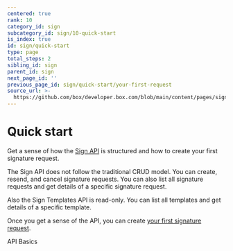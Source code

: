 ```yaml
---
centered: true
rank: 10
category_id: sign
subcategory_id: sign/10-quick-start
is_index: true
id: sign/quick-start
type: page
total_steps: 2
sibling_id: sign
parent_id: sign
next_page_id: ''
previous_page_id: sign/quick-start/your-first-request
source_url: >-
  https://github.com/box/developer.box.com/blob/main/content/pages/sign/10-quick-start/index.md
---
```

# Quick start

Get a sense of how the [Sign API][api-basics] is structured and how to create
your first signature request.

The Sign API does not follow the traditional CRUD model. You can create,
resend, and cancel signature requests. You can also list all signature requests
and get details of a specific signature request.

Also the Sign Templates API is read-only. You can list all templates and get
details of a specific template.

Once you get a sense of the API, you can create
[your first signature request][quick-start].

[api-basics]:page://sign/quick-start/api-basics
[quick-start]:page://sign/quick-start/your-first-request

<Next>

API Basics

</Next>